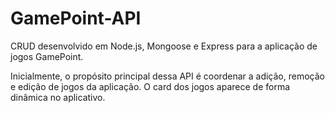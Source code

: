 # GamePoint-API

CRUD desenvolvido em Node.js, Mongoose e Express para a aplicação de jogos GamePoint.

Inicialmente, o propósito principal dessa API é coordenar a adição, remoção e edição de jogos da aplicação. O card dos jogos aparece de forma dinâmica no aplicativo.
